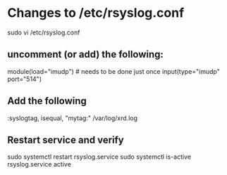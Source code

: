 # Changes to /etc/rsyslog.conf
sudo vi /etc/rsyslog.conf 
## uncomment (or add) the following:
module(load="imudp") # needs to be done just once
input(type="imudp" port="514")

## Add the following  
:syslogtag, isequal, "mytag:"				/var/log/xrd.log

## Restart service and verify
sudo systemctl restart rsyslog.service 
sudo systemctl is-active rsyslog.service 
active
